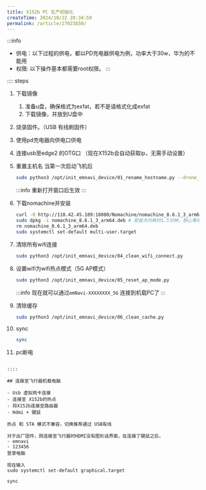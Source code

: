 ```yaml
---
title: X152b PC 生产初始化
createTime: 2024/10/22 20:34:59
permalink: /article/27023b50/
---
```



<!-- ## X152b PC 生产初始化 -->

:::info
- 供电：以下过程的供电，都以PD充电器供电为例，功率大于30w，华为的不能用
- 权限: 以下操作基本都需要root权限。
:::

:::: steps
1. 下载镜像
    1. 准备u盘，确保格式为exfat，若不是请格式化成exfat
    1. 下载镜像，并放到U盘中
2. 烧录固件。（USB 有线刷固件）

3. 使用pd充电器向供电口供电 
4. 连接usb至edge2 的OTG口 （现在X152b会自动获取ip，无需手动设置）
5. 重置主机名
    当第一次启动飞机后
    ```bash
    sudo python3 /opt/init_emnavi_device/01_rename_hostname.py --drone_type X152b --px4_sys_id 1
    ```
    :::info
    重新打开窗口后生效
    :::
6. 下载nomachine并安装
    ```bash
    curl -O http://110.42.45.189:18080/Nomachine/nomachine_8.6.1_3_arm64.deb  
    sudo dpkg -i nomachine_8.6.1_3_arm64.deb # 安装大约耗时1.5分钟，耐心等待
    rm nomachine_8.6.1_3_arm64.deb
    sudo systemctl set-default multi-user.target
    ```
7. 清除所有wifi连接
    ```bash
    sudo python3 /opt/init_emnavi_device/04_clean_wifi_connect.py
    ```
8. 设置wifi为wifi热点模式（5G AP模式）
    ```bash
    sudo python3 /opt/init_emnavi_device/05_reset_ap_mode.py
    ```
    :::info
    现在就可以通过`emNavi-XXXXXXXX_5G` 连接到机载PC了
    :::
9. 清除缓存
    ```bash
    sudo python3 /opt/init_emnavi_device/06_clean_cache.py
    ```
10. sync
    ```bash
    sync
    ```
11. pc断电
```

::::

## 连接至飞行器机载电脑

- Usb 虚拟网卡连接
- 连接至 X152b的热点
- 将X152b连接至路由器
- Hdmi + 键鼠

热点 和 STA 模式不兼容，切换推荐通过 USB有线

对于出厂固件，刚连接至飞行器时HDMI没有图形话界面，在连接了键鼠之后，
- emnavi
- 123456
登录电脑

现在输入 
sudo systemctl set-default graphical.target

sync



